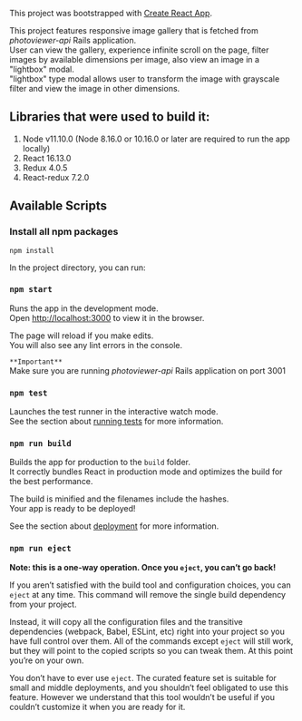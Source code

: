
This project was bootstrapped with [Create React App](https://github.com/facebook/create-react-app).<br />

This project features responsive image gallery that is fetched from *photoviewer-api* Rails application. <br />
User can view the gallery, experience infinite scroll on the page, filter images by available dimensions per image, also view an image in a "lightbox" modal.<br />
"lightbox" type modal allows user to transform the image with grayscale filter and view the image in other dimensions.<br />

## Libraries that were used to build it:
1. Node v11.10.0 (Node 8.16.0 or 10.16.0 or later are required to run the app locally)
2. React 16.13.0
3. Redux 4.0.5
4. React-redux 7.2.0

## Available Scripts

### Install all npm packages
`npm install`

In the project directory, you can run:

### `npm start`

Runs the app in the development mode.<br />
Open [http://localhost:3000](http://localhost:3000) to view it in the browser.

The page will reload if you make edits.<br />
You will also see any lint errors in the console.

`**Important**`<br />
Make sure you are running *photoviewer-api* Rails application on port 3001

### `npm test`

Launches the test runner in the interactive watch mode.<br />
See the section about [running tests](https://facebook.github.io/create-react-app/docs/running-tests) for more information.

### `npm run build`

Builds the app for production to the `build` folder.<br />
It correctly bundles React in production mode and optimizes the build for the best performance.

The build is minified and the filenames include the hashes.<br />
Your app is ready to be deployed!

See the section about [deployment](https://facebook.github.io/create-react-app/docs/deployment) for more information.

### `npm run eject`

**Note: this is a one-way operation. Once you `eject`, you can’t go back!**

If you aren’t satisfied with the build tool and configuration choices, you can `eject` at any time. This command will remove the single build dependency from your project.

Instead, it will copy all the configuration files and the transitive dependencies (webpack, Babel, ESLint, etc) right into your project so you have full control over them. All of the commands except `eject` will still work, but they will point to the copied scripts so you can tweak them. At this point you’re on your own.

You don’t have to ever use `eject`. The curated feature set is suitable for small and middle deployments, and you shouldn’t feel obligated to use this feature. However we understand that this tool wouldn’t be useful if you couldn’t customize it when you are ready for it.